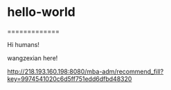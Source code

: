 # hello-world
=============

Hi humans!

wangzexian here!

http://218.193.160.198:8080/mba-adm/recommend_fill?key=9974541020c6d5ff751edd6dfbd48320
